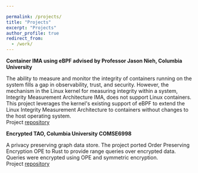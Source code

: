 ```yaml
---

permalink: /projects/
title: "Projects"
excerpt: "Projects"
author_profile: true
redirect_from: 
  - /work/
---
```


**Container IMA using eBPF advised by Professor Jason Nieh, Columbia University**

The ability to measure and monitor the integrity of containers running on the system fills a gap in observability, trust, and security. However, the mechanism in the Linux kernel for measuring integrity within a system, Integrity Measurement Architecture IMA, does not support Linux containers. This project leverages the kernel's existing support of eBPF to extend the Linux Integrity Measurement Architecture to containers without changes to the host operating system. \
Project [repository](https://github.com/avery-blanchard/container-ima)

**Encrypted TAO, Columbia University COMSE6998**

A privacy preserving graph data store. The project ported Order Preserving Encryption OPE to Rust to provide range queries over encrypted data. Queries were encrypted using OPE and symmetric encryption. \
Project [repository](https://github.com/encrypted-tao/encrypted-tao)
